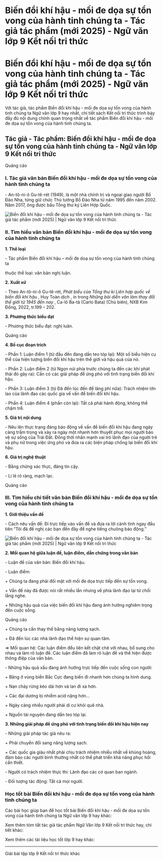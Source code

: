 # Biến đổi khí hậu - mối đe dọa sự tồn vong của hành tinh chúng ta - Tác giả tác phẩm (mới 2025) - Ngữ văn lớp 9 Kết nối tri thức

# Biến đổi khí hậu - mối đe dọa sự tồn vong của hành tinh chúng ta - Tác giả tác phẩm (mới 2025) - Ngữ văn lớp 9 Kết nối tri thức

Với tác giả, tác phẩm Biến đổi khí hậu - mối đe dọa sự tồn vong của hành tinh chúng ta Ngữ văn lớp 9 hay nhất, chi tiết sách Kết nối tri thức trình bày đầy đủ nội dung chính quan trọng nhất về tác phẩm Biến đổi khí hậu - mối đe dọa sự tồn vong của hành tinh chúng ta.

## Tác giả - Tác phẩm: Biến đổi khí hậu - mối đe dọa sự tồn vong của hành tinh chúng ta - Ngữ văn lớp 9 Kết nối tri thức

Quảng cáo

### **I. Tác giả văn bản Biến đổi khí hậu - mối đe dọa sự tồn vong của hành tinh chúng ta**

\- An-tô-ni-ô Gu-tê-rét (1949), là một nhà chính trị và ngoại giao người Bồ Đào Nha, từng giữ chức Thủ tướng Bồ Đào Nha từ năm 1995 đến năm 2002. Năm 2017, ông được bầu Tổng thư ký Liên Hợp Quốc.

![Biến đổi khí hậu - mối đe dọa sự tồn vong của hành tinh chúng ta - Tác giả tác phẩm \(mới 2025\) | Ngữ văn lớp 9 Kết nối tri thức](https://vietjack.com/soan-van-lop-9-kn/images/tac-gia-tac-pham-bien-doi-khi-hau-moi-de-doa-su-ton-vong-236087.PNG)

### **II. Tìm hiểu văn bản Biến đổi khí hậu - mối đe dọa sự tồn vong của hành tinh chúng ta**

**1\. Thể loại**

\- Tác phẩm Biến đổi khí hậu – mối đe doạ sự tồn vong của hành tinh chúng ta

thuộc thể loại: văn bản nghị luận. 

**2\. Xuất xứ**

\- Theo An-tô-ni-ô Gu-tê-rét, _Phát biểu của Tổng thư kí Liên hợp quốc về biến đổi khí hậu_ , Huy Toàn _dịch_ , in trong _Những bài diễn văn làm thay đổi thế giới từ 1945 đến nay_ , Ca-lô Ba-tà (Carlo Bata) (Chủ biên), NXB Kim Đồng, 2022, tr.199 – 202.

**3\. Phương thức biểu đạt**

\- Phương thức biểu đạt: nghị luân.

Quảng cáo

**4\. Bố cục đoạn trích**

\- Phần 1: Luận điểm 1 (từ đầu đến đang dần teo tóp lại): Một số biểu hiện cụ thể của hiện tượng biến đổi khí hậu trên thế giới và hậu quả của nó.

\- Phần 2: Luận điểm 2 (từ Ngọn núi phía trước chúng ta đến các khí phát thải đó gây ra): Cần có các giải pháp để ứng phó với tình trạng biến đổi khí hậu. 

\- Phần 3: Luận điểm 3 (từ Đã đến lúc đến để lãng phí nữa): Trách nhiệm lớn lao của lãnh đạo các quốc gia về vấn đề biến đổi khí hậu.

\- Phần 4: Luận điểm 4 (phần còn lại): Tất cả phải hành động, không thể chậm trễ.

**5\. Giá trị nội dung**

\- Nêu lên thực trạng đáng báo động về vấn đề biến đổi khí hậu đang ngày càng trầm trọng và xảy ra ngày một nhanh hơn thuyết phục mọi người bảo vệ sự sống của Trái Đất. Đồng thời nhấn mạnh vai trò lãnh đạo của người trẻ và phụ nữ trong việc ứng phó và đưa ra các biện pháp chống lại biến đổi khí hậu. 

**6\. Giá trị nghệ thuật**

\- Bằng chứng xác thực, đáng tin cậy.

\- Lí lẽ rõ ràng, mạch lạc.

Quảng cáo

### **III. Tìm hiểu chi tiết văn bản Biến đổi khí hậu - mối đe dọa sự tồn vong của hành tinh chúng ta**

**1\. Giới thiệu vấn đề**

\- Cách nêu vấn đề: Đi trực tiếp vào vấn đề và đưa ra lời cảnh tỉnh ngay đầu tiên “Tôi đã đề nghị các bạn đến đây để nghe tiếng chuông báo động.”

![Biến đổi khí hậu - mối đe dọa sự tồn vong của hành tinh chúng ta - Tác giả tác phẩm \(mới 2025\) | Ngữ văn lớp 9 Kết nối tri thức](https://vietjack.com/soan-van-lop-9-kn/images/tac-gia-tac-pham-bien-doi-khi-hau-moi-de-doa-su-ton-vong-236088.PNG)

**2\. Mối quan hệ giữa luận đề, luận điểm, dẫn chứng trong văn bản**

\- Luận đề của văn bản: Biến đổi khí hậu.

\- Luận điểm:

\+ Chúng ta đang phải đối mặt với mối đe dọa trực tiếp đến sự tồn vong.

\+ Vấn đề này đã được nói rất nhiều lần nhưng về phía lãnh đạo lại từ chối lắng nghe.

\+ Những hậu quả của việc biến đổi khí hậu đang ảnh hưởng nghiêm trọng đến cuộc sống.

Quảng cáo

\+ Chúng ta cần thay thế bằng năng lượng sạch.

\+ Đã đến lúc các nhà lãnh đạo thể hiện sự quan tâm.

=> Mối quan hệ: Các luận điểm đều liên kết chặt chẽ với nhau, bổ sung cho nhau và làm rõ luận đề. Các luận điểm đã làm rõ luận đề và thể hiện được thông điệp của văn bản.

\- Những hậu quả xấu đang ảnh hưởng trực tiếp đến cuộc sống con người:

\+ Băng ở vùng biển Bắc Cực đang biến đi nhanh hơn chúng ta hình dung.

\+ Nạn cháy rừng kéo dài hơn và lan đi xa hơn.

\+ Các đại dương bị nhiễm acid nặng hơn…

\+ Ngày càng nhiều người phải di cư khỏi quê nhà.

\+ Nguồn tài nguyên đang dần teo tóp lại.

**3\. Những giải pháp để ứng phó với tình trạng biến đổi khí hậu hiện nay**

\- Những giải pháp tác giả nêu ra:

\+ Phải chuyển đổi sang năng lượng sạch.

\+ Các quốc gia giàu nhất phải chịu trách nhiệm nhiều nhất về khủng hoảng, đảm bảo các người bình thường nhất có thể phát triển khả năng phục hồi cần thiết.

\- Người có trách nhiệm thực thi: Lãnh đạo các cơ quan ban ngành.

\- Đối tượng tác động: Tất cả mọi người.

### **Học tốt bài Biến đổi khí hậu - mối đe dọa sự tồn vong của hành tinh chúng ta**

Các bài học giúp bạn để học tốt bài Biến đổi khí hậu - mối đe dọa sự tồn vong của hành tinh chúng ta Ngữ văn lớp 9 hay khác:

Xem thêm tóm tắt tác giả tác phẩm Ngữ Văn lớp 9 Kết nối tri thức hay, chi tiết khác:

Xem thêm các tài liệu học tốt lớp 9 hay khác:

* * *

Giải bài tập lớp 9 Kết nối tri thức khác
